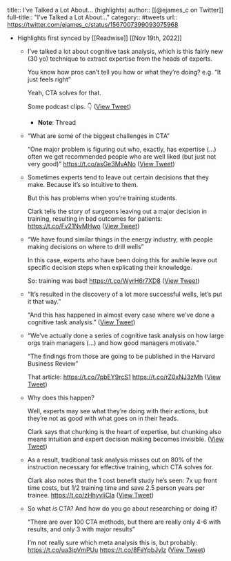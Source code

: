 title:: I’ve Talked a Lot About... (highlights)
author:: [[@ejames_c on Twitter]]
full-title:: "I’ve Talked a Lot About..."
category:: #tweets
url:: https://twitter.com/ejames_c/status/1567007399093075968

- Highlights first synced by [[Readwise]] [[Nov 19th, 2022]]
	- I’ve talked a lot about cognitive task analysis, which is this fairly new (30 yo) technique to extract expertise from the heads of experts.
	  
	  You know how pros can’t tell you how or what they’re doing? e.g. “It just feels right”
	  
	  Yeah, CTA solves for that.
	  
	  Some podcast clips. 👇 ([View Tweet](https://twitter.com/ejames_c/status/1567007399093075968))
		- **Note**: Thread
	- “What are some of the biggest challenges in CTA”
	  
	  “One major problem is figuring out who, exactly, has expertise (…) often we get recommended people who are well liked (but just not very good)” https://t.co/asGe3MvANo ([View Tweet](https://twitter.com/ejames_c/status/1567009371456151557))
	- Sometimes experts tend to leave out certain decisions that they make. Because it’s so intuitive to them.
	  
	  But this has problems when you’re training students.
	  
	  Clark tells the story of surgeons leaving out a major decision in training, resulting in bad outcomes for patients: https://t.co/Fv21NvMHwo ([View Tweet](https://twitter.com/ejames_c/status/1567011892182528005))
	- “We have found similar things in the energy industry, with people making decisions on where to drill wells”
	  
	  In this case, experts who have been doing this for awhile leave out specific decision steps when explicating their knowledge.
	  
	  So: training was bad! https://t.co/WyrH6r7XD8 ([View Tweet](https://twitter.com/ejames_c/status/1567012773560995841))
	- “It’s resulted in the discovery of a lot more successful wells, let’s put it that way.”
	  
	  “And this has happened in almost every case where we’ve done a cognitive task analysis.” ([View Tweet](https://twitter.com/ejames_c/status/1567013278207057921))
	- “We’ve actually done a series of cognitive task analysis on how large orgs train managers (…) and how good managers motivate.”
	  
	  “The findings from those are going to be published in the Harvard Business Review”
	  
	  That article: https://t.co/7pbEY9rcS1 https://t.co/rZ0xNJ3zMh ([View Tweet](https://twitter.com/ejames_c/status/1567017663444156418))
	- Why does this happen?
	  
	  Well, experts may see what they’re doing with their actions, but they’re not as good with what goes on in their heads.
	  
	  Clark says that chunking is the heart of expertise, but chunking also means intuition and expert decision making becomes invisible. ([View Tweet](https://twitter.com/ejames_c/status/1567020909302808576))
	- As a result, traditional task analysis misses out on 80% of the instruction necessary for effective training, which CTA solves for.
	  
	  Clark also notes that the 1 cost benefit study he’s seen: 7x up front time costs, but 1/2 training time and save 2.5 person years per trainee. https://t.co/zHhyvliCla ([View Tweet](https://twitter.com/ejames_c/status/1567021622934249472))
	- So what *is* CTA? And how do you go about researching or doing it?
	  
	  “There are over 100 CTA methods, but there are really only 4-6 with results, and only 3 with major results”
	  
	  I’m not really sure which meta analysis this is, but probably: https://t.co/ua3ipVmPUu https://t.co/8FeYpbJylz ([View Tweet](https://twitter.com/ejames_c/status/1567023220481736705))